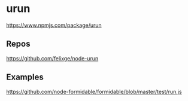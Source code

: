 # urun

<https://www.npmjs.com/package/urun>

## Repos

<https://github.com/felixge/node-urun>

## Examples

<https://github.com/node-formidable/formidable/blob/master/test/run.js>
